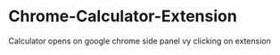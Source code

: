# Chrome-Calculator-Extension
Calculator opens on google chrome side panel vy clicking on extension
